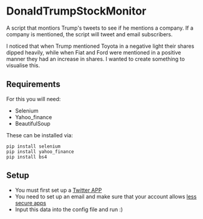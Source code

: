 # DonaldTrumpStockMonitor
A script that montiors Trump's tweets to see if he mentions a company. 
If a company is mentioned, the script will tweet and email subscribers.

I noticed that when Trump mentioned Toyota in a negative light their shares dipped heavily, while when Fiat and Ford were mentioned in a positive manner they had an increase in shares. I wanted to create something to visualise this. 

## Requirements
For this you will need:
- Selenium
- Yahoo_finance 
- BeautifulSoup

These can be installed via:
```
pip install selenium
pip install yahoo_finance
pip install bs4
```

## Setup
- You must first set up a [Twitter APP](https://themepacific.com/how-to-generate-api-key-consumer-token-access-key-for-twitter-oauth/994/)
- You need to set up an email and make sure that your account allows [less secure apps](https://support.google.com/accounts/answer/6010255?hl=en)
- Input this data into the config file and run :)
